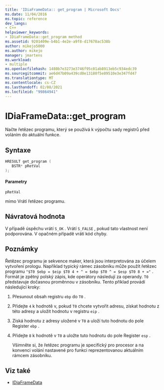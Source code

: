 ```yaml
---
title: 'IDiaFrameData:: get_program | Microsoft Docs'
ms.date: 11/04/2016
ms.topic: reference
dev_langs:
- C++
helpviewer_keywords:
- IDiaFrameData::get_program method
ms.assetid: 9201409e-b4b1-4e2e-a9f8-d17678ac538b
author: mikejo5000
ms.author: mikejo
manager: jmartens
ms.workload:
- multiple
ms.openlocfilehash: 1480b7e3273e3746f95c01ab8913eb5c934edc39
ms.sourcegitcommit: ae6d47b09a439cd0e13180f5e89510e3e347fd47
ms.translationtype: MT
ms.contentlocale: cs-CZ
ms.lasthandoff: 02/08/2021
ms.locfileid: "99864941"
---
```

# <a name="idiaframedataget_program"></a>IDiaFrameData::get_program
Načte řetězec programu, který se používá k výpočtu sady registrů před voláním do aktuální funkce.

## <a name="syntax"></a>Syntaxe

```C++
HRESULT get_program ( 
   BSTR* pRetVal
);
```

#### <a name="parameters"></a>Parametry
 `pRetVal`

mimo Vrátí řetězec programu.

## <a name="return-value"></a>Návratová hodnota
 V případě úspěchu vrátí `S_OK` . Vrátí `S_FALSE` , pokud tato vlastnost není podporována. V opačném případě vrátí kód chyby.

## <a name="remarks"></a>Poznámky
 Řetězec programu je sekvence maker, která jsou interpretována za účelem vytvoření prologu. Například typický rámec zásobníku může použít řetězec programu `"$T0 $ebp = $eip $T0 4 + ^ = $ebp $T0 ^ = $esp $T0 8 + ="` . Formát je zpětný polský zápis, kde operátory následují za operandy. `T0` představuje dočasnou proměnnou v zásobníku. Tento příklad provádí následující kroky:

1. Přesunout obsah registru `ebp` do `T0` .

2. Přidejte `4` k hodnotě v, pokud `T0` chcete vytvořit adresu, získat hodnotu z této adresy a uložit hodnotu v registru `eip` .

3. Získá hodnotu z adresy uložené v `T0` a uloží tuto hodnotu do pole Register `ebp` .

4. Přidejte `8` k hodnotě v `T0` a uložte tuto hodnotu do pole Register `esp` .

   Všimněte si, že řetězec programu je specifický pro procesor a na konvenci volání nastavené pro funkci reprezentovanou aktuálním rámcem zásobníku.

## <a name="see-also"></a>Viz také
- [IDiaFrameData](../../debugger/debug-interface-access/idiaframedata.md)
